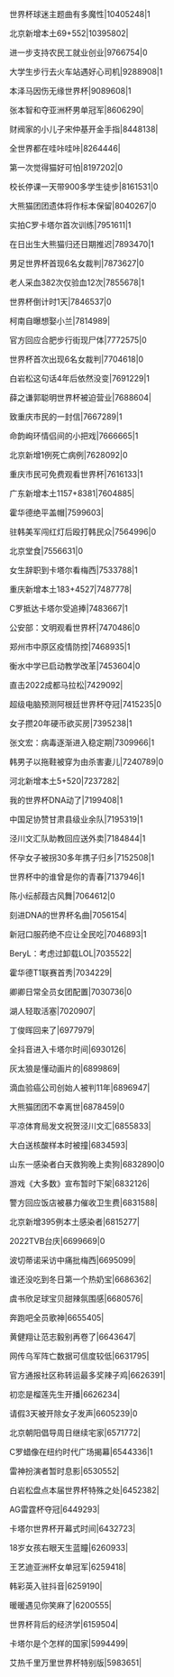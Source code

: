 世界杯球迷主题曲有多魔性|10405248|1

北京新增本土69+552|10395802|

进一步支持农民工就业创业|9766754|0

大学生步行去火车站遇好心司机|9288908|1

本泽马因伤无缘世界杯|9089608|1

张本智和夺亚洲杯男单冠军|8606290|

财阀家的小儿子宋仲基开金手指|8448138|

全世界都在哇咔哇咔|8264446|

第一次觉得猫好可怕|8197202|0

校长停课一天带900多学生徒步|8161531|0

大熊猫团团遗体将作标本保留|8040267|0

实拍C罗卡塔尔首次训练|7951611|1

在日出生大熊猫归还日期推迟|7893470|1

男足世界杯首现6名女裁判|7873627|0

老人采血382次仅验血12次|7855678|1

世界杯倒计时1天|7846537|0

柯南自曝想娶小兰|7814989|

官方回应合肥步行街现尸体|7772575|0

世界杯首次出现6名女裁判|7704618|0

白岩松这句话4年后依然没变|7691229|1

薛之谦郭聪明世界杯被迫营业|7688604|

致重庆市民的一封信|7667289|1

命韵峋环情侣间的小把戏|7666665|1

北京新增1例死亡病例|7628092|0

重庆市民可免费观看世界杯|7616133|1

广东新增本土1157+8381|7604885|

霍华德绝平盖帽|7599603|

驻韩美军闯红灯后殴打韩民众|7564996|0

北京堂食|7556631|0

女生辞职到卡塔尔看梅西|7533788|1

重庆新增本土183+4527|7487778|

C罗抵达卡塔尔受追捧|7483667|1

公安部：文明观看世界杯|7470486|0

郑州市中原区疫情防控|7468935|1

衡水中学已启动教学改革|7453604|0

直击2022成都马拉松|7429092|

超级电脑预测阿根廷世界杯夺冠|7415235|0

女子攒20年硬币欲买房|7395238|1

张文宏：病毒逐渐进入稳定期|7309966|1

韩男子以拖鞋被穿为由杀害妻儿|7240789|0

河北新增本土5+520|7237282|

我的世界杯DNA动了|7199408|1

中国足协赞甘肃县级业余队|7195319|1

泾川文汇队助教回应送外卖|7184844|1

怀孕女子被拐30多年携子归乡|7152508|1

世界杯中的谁曾是你的青春|7137946|1

陈小纭郝葭古风舞|7064612|0

刻进DNA的世界杯名曲|7056154|

新冠口服药绝不应让全民吃|7046893|1

BeryL：考虑过卸载LOL|7035522|

霍华德T1联赛首秀|7034229|

卿卿日常全员女团配置|7030736|0

湖人轻取活塞|7020907|

丁俊晖回来了|6977979|

全抖音进入卡塔尔时间|6930126|

灰太狼是懂动画片的|6899869|

滴血验癌公司创始人被判11年|6896947|

大熊猫团团不幸离世|6878459|0

平凉体育局发文祝贺泾川文汇|6855833|

大白送核酸样本时被撞|6834593|

山东一感染者白天救狗晚上卖狗|6832890|0

游戏《大多数》宣布暂时下架|6832126|

警方回应饭店被暴力催收卫生费|6831588|

北京新增395例本土感染者|6815277|

2022TVB台庆|6699669|0

波切蒂诺采访中痛批梅西|6695099|

谁还没吃到冬日第一个热奶宝|6686362|

虞书欣足球宝贝甜辣氛围感|6680576|

奔跑吧全员歌神|6655405|

黄健翔让范志毅别再卷了|6643647|

网传乌军阵亡数据可信度较低|6631795|

官方通报社区称转运最多奖辣子鸡|6626391|

初恋是榴莲先生开播|6626234|

请假3天被开除女子发声|6605239|0

北京朝阳倡导周日继续宅家|6571772|

C罗蜡像在纽约时代广场揭幕|6544336|1

雷神扮演者暂时息影|6530552|

白岩松盘点本届世界杯特殊之处|6452382|

AG雷霆杯夺冠|6449293|

卡塔尔世界杯开幕式时间|6432723|

18岁女孩右眼天生蓝瞳|6260933|

王艺迪亚洲杯女单冠军|6259418|

韩彩英入驻抖音|6259190|

暖暖遇见你笑麻了|6200555|

世界杯背后的经济学|6159504|

卡塔尔是个怎样的国家|5994499|

艾热千里万里世界杯特别版|5983651|

